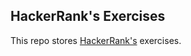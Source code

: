 ## HackerRank's Exercises

This repo stores [HackerRank's](https://www.hackerrank.com/profile/gabriel_angelo14) exercises.